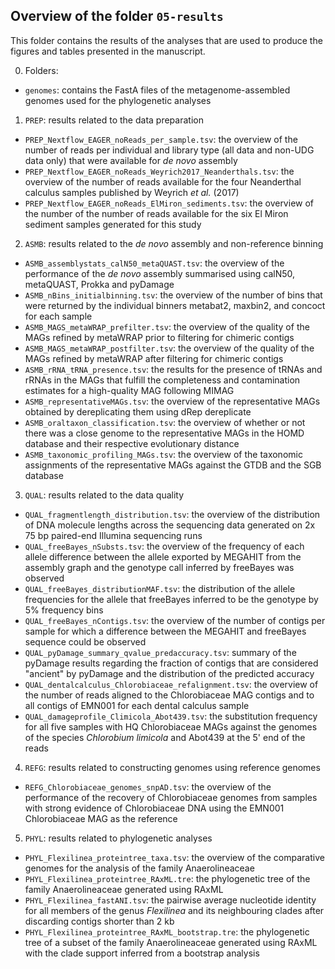 ## Overview of the folder `05-results`

This folder contains the results of the analyses that are used to produce the figures and tables
presented in the manuscript.

0. Folders:

  - `genomes`: contains the FastA files of the metagenome-assembled genomes used for the
    phylogenetic analyses

1. `PREP`: results related to the data preparation

  - `PREP_Nextflow_EAGER_noReads_per_sample.tsv`: the overview of the number of reads per individual
    and library type (all data and non-UDG data only) that were available for *de novo* assembly
  - `PREP_Nextflow_EAGER_noReads_Weyrich2017_Neanderthals.tsv`: the overview of the number of reads
    available for the four Neanderthal calculus samples published by Weyrich *et al.* (2017)
  - `PREP_Nextflow_EAGER_noReads_ElMiron_sediments.tsv`: the overview of the number of the number of
    reads available for the six El Miron sediment samples generated for this study

2. `ASMB`: results related to the *de novo* assembly and non-reference binning

  - `ASMB_assemblystats_calN50_metaQUAST.tsv`: the overview of the performance of the *de novo*
    assembly summarised using calN50, metaQUAST, Prokka and pyDamage
  - `ASMB_nBins_initialbinning.tsv`: the overview of the number of bins that were returned by the
    individual binners metabat2, maxbin2, and concoct for each sample
  - `ASMB_MAGS_metaWRAP_prefilter.tsv`: the overview of the quality of the MAGs refined by metaWRAP
    prior to filtering for chimeric contigs
  - `ASMB_MAGS_metaWRAP_postfilter.tsv`: the overview of the quality of the MAGs refined by metaWRAP
    after filtering for chimeric contigs
  - `ASMB_rRNA_tRNA_presence.tsv`: the results for the presence of tRNAs and rRNAs in the MAGs that
    fulfill the completeness and contamination estimates for a high-quality MAG following MIMAG
  - `ASMB_representativeMAGs.tsv`: the overview of the representative MAGs obtained by dereplicating
    them using dRep dereplicate
  - `ASMB_oraltaxon_classification.tsv`: the overview of whether or not there was a close genome to
    the representative MAGs in the HOMD database and their respective evolutionary distance
  - `ASMB_taxonomic_profiling_MAGs.tsv`: the overview of the taxonomic assignments of the
    representative MAGs against the GTDB and the SGB database

3. `QUAL`: results related to the data quality

  - `QUAL_fragmentlength_distribution.tsv`: the overview of the distribution of DNA molecule lengths
    across the sequencing data generated on 2x 75 bp paired-end Illumina sequencing runs
  - `QUAL_freeBayes_nSubsts.tsv`: the overview of the frequency of each allele difference between the
    allele exported by MEGAHIT from the assembly graph and the genotype call inferred by freeBayes
    was observed
  - `QUAL_freeBayes_distributionMAF.tsv`: the distribution of the allele frequencies for the allele
    that freeBayes inferred to be the genotype by 5% frequency bins
  - `QUAL_freeBayes_nContigs.tsv`: the overview of the number of contigs per sample for which a
    difference between the MEGAHIT and freeBayes sequence could be observed
  - `QUAL_pyDamage_summary_qvalue_predaccuracy.tsv`: summary of the pyDamage results regarding the
    fraction of contigs that are considered "ancient" by pyDamage and the distribution of the
    predicted accuracy
  - `QUAL_dentalcalculus_Chlorobiaceae_refalignment.tsv`: the overview of the number of reads
    aligned to the Chlorobiaceae MAG contigs and to all contigs of EMN001 for each dental calculus
    sample
  - `QUAL_damageprofile_Climicola_Abot439.tsv`: the substitution frequency for all five samples with
    HQ Chlorobiaceae MAGs against the genomes of the species *Chlorobium limicola* and Abot439 at
    the 5' end of the reads

4. `REFG`: results related to constructing genomes using reference genomes

  - `REFG_Chlorobiaceae_genomes_snpAD.tsv`: the overview of the performance of the recovery of
    Chlorobiaceae genomes from samples with strong evidence of Chlorobiaceae DNA using the EMN001
    Chlorobiaceae MAG as the reference

5. `PHYL`: results related to phylogenetic analyses

  - `PHYL_Flexilinea_proteintree_taxa.tsv`: the overview of the comparative genomes for the analysis
    of the family Anaerolineaceae
  - `PHYL_Flexilinea_proteintree_RAxML.tre`: the phylogenetic tree of the family Anaerolineaceae
    generated using RAxML
  - `PHYL_Flexilinea_fastANI.tsv`: the pairwise average nucleotide identity for all members of the
    genus *Flexilinea* and its neighbouring clades after discarding contigs shorter than 2 kb
  - `PHYL_Flexilinea_proteintree_RAxML_bootstrap.tre`: the phylogenetic tree of a subset of the
    family Anaerolineaceae generated using RAxML with the clade support inferred from a bootstrap
    analysis
